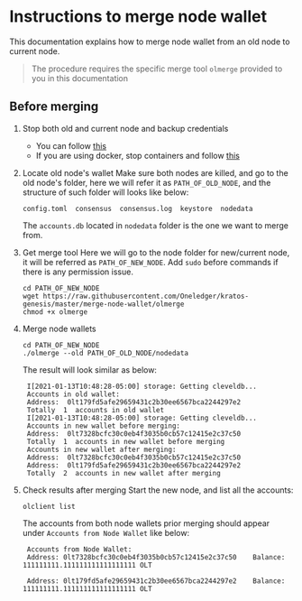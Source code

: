 # Instructions to merge node wallet
This documentation explains how to merge node wallet from an old node to current node.
> The procedure requires the specific merge tool `olmerge` provided to you in this documentation

## Before merging
1. Stop both old and current node and backup credentials
    - You can follow [this](https://github.com/Oneledger/protocol/wiki/How-to-Kill-the-Olfullnode-Process-and-Backup-Credentials-v0.16.3)
    - If you are using docker, stop containers and follow [this](https://github.com/Oneledger/protocol/wiki/Backup-your-keys-v0.16.3(Docker-version))

2. Locate old node's wallet
   Make sure both nodes are killed, and go to the old node's folder, here we will refer it as `PATH_OF_OLD_NODE`, and the structure of such folder will looks like below:
    ```
    config.toml  consensus  consensus.log  keystore  nodedata
    ```
    The `accounts.db` located in `nodedata` folder is the one we want to merge from.

3. Get merge tool
   Here we will go to the node folder for new/current node, it will be referred as `PATH_OF_NEW_NODE`. Add `sudo` before commands if there is any permission issue.
   ```
   cd PATH_OF_NEW_NODE
   wget https://raw.githubusercontent.com/Oneledger/kratos-genesis/master/merge-node-wallet/olmerge
   chmod +x olmerge
   ```

4. Merge node wallets
   ```
   cd PATH_OF_NEW_NODE
   ./olmerge --old PATH_OF_OLD_NODE/nodedata
   ```
   The result will look similar as below:
   ```
    I[2021-01-13T10:48:28-05:00] storage: Getting cleveldb...
    Accounts in old wallet:
    Address:  0lt179fd5afe29659431c2b30ee6567bca2244297e2
    Totally  1  accounts in old wallet
    I[2021-01-13T10:48:28-05:00] storage: Getting cleveldb...
    Accounts in new wallet before merging:
    Address:  0lt7328bcfc30c0eb4f3035b0cb57c12415e2c37c50
    Totally  1  accounts in new wallet before merging
    Accounts in new wallet after merging:
    Address:  0lt7328bcfc30c0eb4f3035b0cb57c12415e2c37c50
    Address:  0lt179fd5afe29659431c2b30ee6567bca2244297e2
    Totally  2  accounts in new wallet after merging

   ```

5. Check results after merging
   Start the new node, and list all the accounts:
   ```
   olclient list
   ```
   The accounts from both node wallets prior merging should appear under `Accounts from Node Wallet` like below:
   ```
    Accounts from Node Wallet:
    Address: 0lt7328bcfc30c0eb4f3035b0cb57c12415e2c37c50    Balance: 111111111.111111111111111111 OLT 

    Address: 0lt179fd5afe29659431c2b30ee6567bca2244297e2    Balance: 111111111.111111111111111111 OLT
   ```
